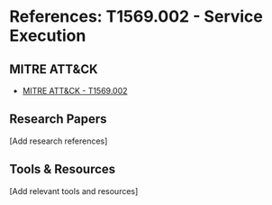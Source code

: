 # References: T1569.002 - Service Execution

## MITRE ATT&CK
- [MITRE ATT&CK - T1569.002](https://attack.mitre.org/techniques/T1569.002/)

## Research Papers
[Add research references]

## Tools & Resources
[Add relevant tools and resources]
